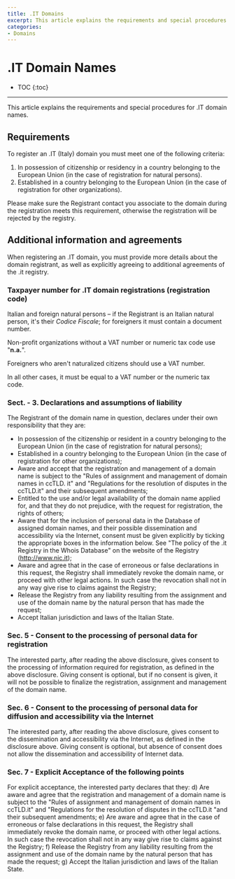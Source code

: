 ```yaml
---
title: .IT Domains
excerpt: This article explains the requirements and special procedures for .it domain names.
categories:
- Domains
---
```


# .IT Domain Names

* TOC
{:toc}

---

This article explains the requirements and special procedures for .IT domain names.


## Requirements

To register an .IT (Italy) domain you must meet one of the following criteria:

1. In possession of citizenship or residency in a country belonging to the European Union (in the case of registration for natural persons).
1. Established in a country belonging to the European Union (in the case of registration for other organizations).

Please make sure the Registrant contact you associate to the domain during the registration meets this requirement, otherwise the registration will be rejected by the registry.


## Additional information and agreements

When registering an .IT domain, you must provide more details about the domain registrant, as well as explicitly agreeing to additional agreements of the .it registry.

### Taxpayer number for .IT domain registrations (registration code)

Italian and foreign natural persons – if the Registrant is an Italian natural person, it's their _Codice Fiscale_; for foreigners it must contain a document number.

Non-profit organizations without a VAT number or numeric tax code use "**n.a.**".

Foreigners who aren't naturalized citizens should use a VAT number.

In all other cases, it must be equal to a VAT number or the numeric tax code.

### Sect. - 3. Declarations and assumptions of liability

The Registrant of the domain name in question, declares under their own responsibility that they are:
- In possession of the citizenship or resident in a country belonging to the European Union (in the case of registration for natural persons);
- Established in a country belonging to the European Union (in the case of registration for other organizations);
- Aware and accept that the registration and management of a domain name is subject to the "Rules of assignment and management of domain names in ccTLD. it" and "Regulations for the resolution of disputes in the ccTLD.it" and their subsequent amendments;
- Entitled to the use and/or legal availability of the domain name applied for, and that they do not prejudice, with the request for registration, the rights of others;
- Aware that for the inclusion of personal data in the Database of assigned domain names, and their possible dissemination and accessibility via the Internet, consent must be given explicitly by ticking the appropriate boxes in the information below. See "The policy of the .it Registry in the Whois Database" on the website of the Registry (http://www.nic.it);
- Aware and agree that in the case of erroneous or false declarations in this request, the Registry shall immediately revoke the domain name, or proceed with other legal actions. In such case the revocation shall not in any way give rise to claims against the Registry;
- Release the Registry from any liability resulting from the assignment and use of the domain name by the natural person that has made the request;
- Accept Italian jurisdiction and laws of the Italian State.

### Sec. 5 - Consent to the processing of personal data for registration

The interested party, after reading the above disclosure, gives consent to the processing of information required for registration, as defined in the above disclosure. Giving consent is optional, but if no consent is given, it will not be possible to finalize the registration, assignment and management of the domain name.

### Sec. 6 - Consent to the processing of personal data for diffusion and accessibility via the Internet

The interested party, after reading the above disclosure, gives consent to the dissemination and accessibility via the Internet, as defined in the disclosure above. Giving consent is optional, but absence of consent does not allow the dissemination and accessibility of Internet data.

### Sec. 7 - Explicit Acceptance of the following points

For explicit acceptance, the interested party declares that they:
d) Are aware and agree that the registration and management of a domain name is subject to the "Rules of assignment and management of domain names in ccTLD.it" and "Regulations for the resolution of disputes in the ccTLD.it "and their subsequent amendments;
e) Are aware and agree that in the case of erroneous or false declarations in this request, the Registry shall immediately revoke the domain name, or proceed with other legal actions. In such case the revocation shall not in any way give rise to claims against the Registry;
f) Release the Registry from any liability resulting from the assignment and use of the domain name by the natural person that has made the request;
g) Accept the Italian jurisdiction and laws of the Italian State.
